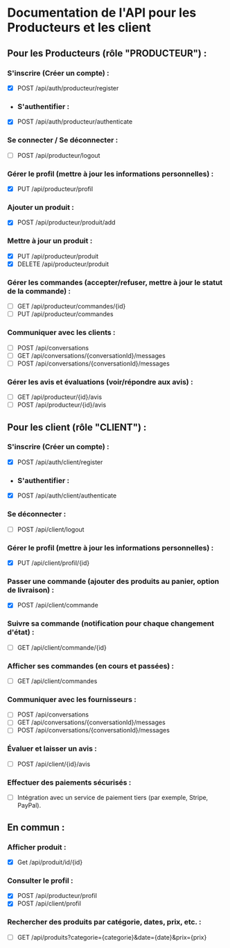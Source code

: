 # Documentation de l'API pour les Producteurs et les client

## Pour les Producteurs (rôle "PRODUCTEUR") :
  
 

### S'inscrire (Créer un compte) :
* [x] POST /api/auth/producteur/register

* ### S'authentifier  :
* [x] POST /api/auth/producteur/authenticate

### Se connecter / Se déconnecter :

* [ ] POST /api/producteur/logout

### Gérer le profil (mettre à jour les informations personnelles) :

* [x] PUT /api/producteur/profil




### Ajouter un produit :
* [x] POST /api/producteur/produit/add

### Mettre à jour un produit :
* [x] PUT /api/producteur/produit
* [x] DELETE /api/producteur/produit

### Gérer les commandes (accepter/refuser, mettre à jour le statut de la commande) :
* [ ] GET /api/producteur/commandes/{id}
* [ ] PUT /api/producteur/commandes

### Communiquer avec les clients :
* [ ] POST /api/conversations
* [ ] GET /api/conversations/{conversationId}/messages
* [ ] POST /api/conversations/{conversationId}/messages

### Gérer les avis et évaluations (voir/répondre aux avis) :
* [ ] GET /api/producteur/{id}/avis
* [ ] POST /api/producteur/{id}/avis

## Pour les client (rôle "CLIENT") :

### S'inscrire (Créer un compte) :
* [x] POST /api/auth/client/register

* ### S'authentifier  :
* [x] POST /api/auth/client/authenticate

### Se déconnecter :
* [ ] POST /api/client/logout

### Gérer le profil (mettre à jour les informations personnelles) :
* [X] PUT /api/client/profil/{id}


### Passer une commande (ajouter des produits au panier, option de livraison) :
* [X] POST /api/client/commande

### Suivre sa commande (notification pour chaque changement d'état) :
* [ ] GET /api/client/commande/{id}

### Afficher ses commandes (en cours et passées) :
* [ ] GET /api/client/commandes

### Communiquer avec les fournisseurs :
* [ ] POST /api/conversations
* [ ] GET /api/conversations/{conversationId}/messages
* [ ] POST /api/conversations/{conversationId}/messages

### Évaluer et laisser un avis :
* [ ] POST /api/client/{id}/avis

### Effectuer des paiements sécurisés :
* [ ] Intégration avec un service de paiement tiers (par exemple, Stripe, PayPal).


## En commun :

### Afficher produit :
* [x] Get /api/produit/id/{id}

### Consulter le profil :
* [x] POST /api/producteur/profil
* [x] POST /api/client/profil

### Rechercher des produits par catégorie, dates, prix, etc. :
* [ ] GET /api/produits?categorie={categorie}&date={date}&prix={prix}